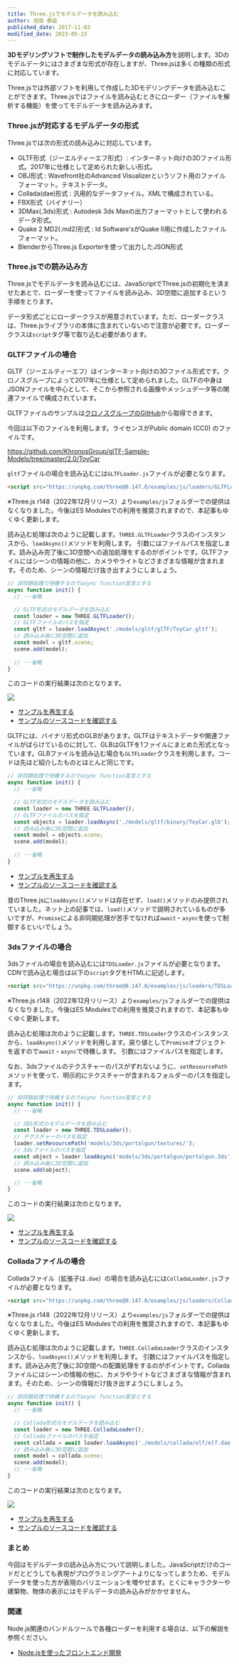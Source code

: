 ```yaml
---
title: Three.jsでモデルデータを読み込む
author: 池田 泰延
published_date: 2017-11-03
modified_date: 2023-05-23
---
```


**3Dモデリングソフトで制作したモデルデータの読み込み方**を説明します。3Dのモデルデータにはさまざまな形式が存在しますが、Three.jsは多くの種類の形式に対応しています。

Three.jsでは外部ソフトを利用して作成した3Dモデリングデータを読み込むことができます。Three.jsではファイルを読み込むときにローダー（ファイルを解析する機能）を使ってモデルデータを読み込みます。 

### Three.jsが対応するモデルデータの形式

Three.jsでは次の形式の読み込みに対応しています。

* GLTF形式（ジーエルティーエフ形式）: インターネット向けの3Dファイル形式。2017年に仕様として定められた新しい形式。
* OBJ形式 : Wavefront社のAdvanced Visualizerというソフト用のファイルフォーマット。テキストデータ。 
* Collada(dae)形式 : 汎用的なデータファイル。XMLで構成されている。
* FBX形式（バイナリー）
* 3DMax(.3ds)形式 : Autodesk 3ds Maxの出力フォーマットとして使われるデータ形式。 
* Quake 2 MD2(.md2)形式 : Id Software'sがQuake II用に作成したファイルフォーマット。 
* BlenderからThree.js Exporterを使って出力したJSON形式


### Three.jsでの読み込み方

Three.jsでモデルデータを読み込むには、JavaScriptでThree.jsの初期化を済ませたあとで、ローダーを使ってファイルを読み込み、3D空間に追加するという手順をとります。

データ形式ごとにローダークラスが用意されています。ただ、ローダークラスは、Three.jsライブラリの本体に含まれていないので注意が必要です。ローダークラスは`script`タグ等で取り込む必要があります。




### GLTFファイルの場合


GLTF（ジーエルティーエフ）はインターネット向けの3Dファイル形式です。クロノスグループによって2017年に仕様として定められました。GLTFの中身はJSONファイルを中心として、そこから参照される画像やメッシュデータ等の関連ファイルで構成されています。


GLTFファイルのサンプルは[クロノスグループのGitHub](https://github.com/KhronosGroup/glTF-Sample-Models)から取得できます。

今回は以下のファイルを利用します。ライセンスがPublic domain (CC0) のファイルです。

https://github.com/KhronosGroup/glTF-Sample-Models/tree/master/2.0/ToyCar


`gltf`ファイルの場合を読み込むには`GLTFLoader.js`ファイルが必要となります。

```html
<script src="https://unpkg.com/three@0.147.0/examples/js/loaders/GLTFLoader.js"></script>
```

※Three.js r148（2022年12月リリース）より`examples/js`フォルダーでの提供はなくなりました。今後はES Modulesでの利用を推奨されますので、本記事もゆくゆく更新します。

読み込む処理は次のように記載します。`THREE.GLTFLoader`クラスのインスタンスから、`loadAsync()`メソッドを利用します。
引数にはファイルパスを指定します。読み込み完了後に3D空間への追加処理をするのがポイントです。GLTFファイルにはシーンの情報の他に、カメラやライトなどさまざまな情報が含まれます。そのため、シーンの情報だけ抜き出すようにしましょう。

```js
// 非同期処理で待機するのでasync function宣言とする
async function init() {
  // ･･･省略

  // GLTF形式のモデルデータを読み込む
  const loader = new THREE.GLTFLoader();
  // GLTFファイルのパスを指定
  const gltf = loader.loadAsync('./models/gltf/glTF/ToyCar.gltf');
  // 読み込み後に3D空間に追加
  const model = gltf.scene;
  scene.add(model);
  
  // ･･･省略
}
```

このコードの実行結果は次のとなります。

![](../imgs/loader_glb.png)

- [サンプルを再生する](https://ics-creative.github.io/tutorial-three/samples/loader_gltf.html)
- [サンプルのソースコードを確認する](../samples/loader_gltf.html)


GLTFには、バイナリ形式のGLBがあります。GLTFはテキストデータや関連ファイルがばらけているのに対して、GLBはGLTFを1ファイルにまとめた形式となっています。GLBファイルを読み込む場合も`GLTFLoader`クラスを利用します。コードは先ほど紹介したものとほとんど同じです。

```js
// 非同期処理で待機するのでasync function宣言とする
async function init() {
  // ･･･省略

  // GLTF形式のモデルデータを読み込む
  const loader = new THREE.GLTFLoader();
  // GLTFファイルのパスを指定
  const objects = loader.loadAsync('./models/gltf/binary/ToyCar.glb');
  // 読み込み後に3D空間に追加
  const model = objects.scene;
  scene.add(model);
  
  // ･･･省略
}
```


- [サンプルを再生する](https://ics-creative.github.io/tutorial-three/samples/loader_glb.html)
- [サンプルのソースコードを確認する](../samples/loader_glb.html)



昔のThree.jsに`loadAsync()`メソッドは存在せず、`load()`メソッドのみ提供されていました。ネット上の記事では、`load()`メソッドで説明されているものが多いですが、`Promise`による非同期処理が苦手でなければ`await`・`async`を使って制御するといいでしょう。


### 3dsファイルの場合

3dsファイルの場合を読み込むには`TDSLoader.js`ファイルが必要となります。CDNで読み込む場合は以下の`script`タグをHTMLに記述します。

```html
<script src="https://unpkg.com/three@0.147.0/examples/js/loaders/TDSLoader.js"></script>
```
※Three.js r148（2022年12月リリース）より`examples/js`フォルダーでの提供はなくなりました。今後はES Modulesでの利用を推奨されますので、本記事もゆくゆく更新します。

読み込む処理は次のように記載します。`THREE.TDSLoader`クラスのインスタンスから、`loadAsync()`メソッドを利用します。戻り値として`Promise`オブジェクトを返すので`await`・`async`で待機します。
引数にはファイルパスを指定します。

なお、3dsファイルのテクスチャーのパスがずれないように、`setResourcePath`メソッドを使って、明示的にテクスチャーが含まれるフォルダーのパスを指定します。

```js
// 非同期処理で待機するのでasync function宣言とする
async function init() {
  // ･･･省略

  // 3DS形式のモデルデータを読み込む
  const loader = new THREE.TDSLoader();
  // テクスチャーのパスを指定
  loader.setResourcePath('models/3ds/portalgun/textures/');
  // 3dsファイルのパスを指定
  const object = loader.loadAsync('models/3ds/portalgun/portalgun.3ds');
  // 読み込み後に3D空間に追加
  scene.add(object);

  // ･･･省略
}
```

このコードの実行結果は次のとなります。

![](../imgs/loader_3ds.png)

- [サンプルを再生する](https://ics-creative.github.io/tutorial-three/samples/loader_3ds.html)
- [サンプルのソースコードを確認する](../samples/loader_3ds.html)




### Colladaファイルの場合

Colladaファイル（拡張子は`.dae`）の場合を読み込むには`ColladaLoader.js`ファイルが必要となります。

```html
<script src="https://unpkg.com/three@0.147.0/examples/js/loaders/ColladaLoader.js"></script>
```

※Three.js r148（2022年12月リリース）より`examples/js`フォルダーでの提供はなくなりました。今後はES Modulesでの利用を推奨されますので、本記事もゆくゆく更新します。

読み込む処理は次のように記載します。`THREE.ColladaLoader`クラスのインスタンスから、`loadAsync()`メソッドを利用します。
引数にはファイルパスを指定します。読み込み完了後に3D空間への配置処理をするのがポイントです。Colladaファイルにはシーンの情報の他に、カメラやライトなどさまざまな情報が含まれます。そのため、シーンの情報だけ抜き出すようにしましょう。

```js
// 非同期処理で待機するのでasync function宣言とする
async function init() {
  // ･･･省略

  // Collada形式のモデルデータを読み込む
  const loader = new THREE.ColladaLoader();
  // Colladaファイルのパスを指定
  const collada = await loader.loadAsync('./models/collada/elf/elf.dae');
  // 読み込み後に3D空間に追加
  const model = collada.scene;
  scene.add(model);
  // ･･･省略
}
```

このコードの実行結果は次のとなります。

![](../imgs/loader_dae.png)

- [サンプルを再生する](https://ics-creative.github.io/tutorial-three/samples/loader_dae.html)
- [サンプルのソースコードを確認する](../samples/loader_dae.html)


### まとめ

今回はモデルデータの読み込み方について説明しました。JavaScriptだけのコードだとどうしても表現がプログラミングアートよりになってしまうため、モデルデータを使った方が表現のバリエーションを増やせます。とくにキャラクターや建築物、物体の表示にはモデルデータの読み込みがかかせません。

### 関連

Node.js関連のバンドルツールで各種ローダーを利用する場合は、以下の解説を参照ください。

- [Node.jsを使ったフロントエンド開発](nodejs.md)